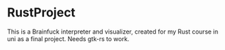 # RustProject

This is a Brainfuck interpreter and visualizer, created for my Rust course in uni as a final project. Needs gtk-rs to work.
